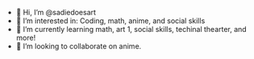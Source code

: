 - 👋 Hi, I’m @sadiedoesart
- 👀 I’m interested in: Coding, math, anime, and social skills 
- 🌱 I’m currently learning math, art 1, social skills, techinal thearter, and more!
- 💞️ I’m looking to collaborate on anime.


<!---
243sadsho/243sadsho is a ✨ special ✨ repository because its `README.md` (this file) appears on your GitHub profile.
You can click the Preview link to take a look at your changes.
--->
